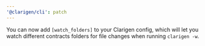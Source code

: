 ```yaml
---
'@clarigen/cli': patch
---
```


You can now add `[watch_folders]` to your Clarigen config, which will let you watch different contracts folders for file changes when running `clarigen -w`.
